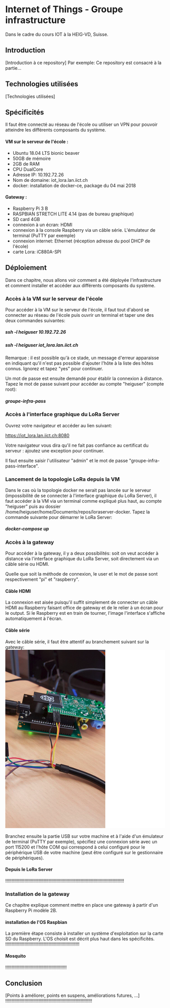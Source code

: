 # Internet of Things - Groupe infrastructure
Dans le cadre du cours IOT à la HEIG-VD, Suisse.

## Introduction
[Introduction à ce repository]
Par exemple: Ce repository est consacré à la partie...

## Technologies utilisées
[Technologies utilisées]

## Spécificités

Il faut être connecté au réseau de l'école ou utiliser un VPN pour pouvoir atteindre les différents composants du système.

#### VM sur le serveur de l'école :
* Ubuntu 18.04 LTS bionic beaver 
* 50GB de mémoire
* 2GB de RAM
* CPU DualCore
* Adresse IP:  10.192.72.26  
* Nom de domaine: iot_lora.lan.iict.ch
* docker: installation de docker-ce, package du 04 mai 2018
#### Gateway : 
* Raspberry Pi 3 B
* RASPBIAN STRETCH LITE 4.14 (pas de bureau graphique)
* SD card 4GB
* connexion à un écran: HDMI
* connexion à la console Raspberry via un câble série. L'émulateur de terminal (PuTTY par exemple) 
* connexion internet: Ethernet (réception adresse du pool DHCP de l'école)
* carte Lora: iC880A-SPI


## Déploiement
Dans ce chapitre, nous allons voir comment a été déployée l'infrastructure et comment installer et accéder aux différents composants du système.

### Accès à la VM sur le serveur de l'école
Pour accéder à la VM sur le serveur de l'école, il faut tout d'abord se connecter au réseau de l'école puis ouvrir un terminal et taper une des deux commandes suivantes:


##### ssh -l heiguser 10.192.72.26  


##### ssh -l heiguser iot_lora.lan.iict.ch

Remarque : il est possible qu'à ce stade, un message d'erreur apparaisse en indiquant qu'il n'est pas possible d'ajouter l'hôte à la liste des hôtes connus. Ignorez et tapez "yes" pour continuer.

Un mot de passe est ensuite demandé pour établir la connexion à distance. Tapez le mot de passe suivant pour accéder au compte "heiguser" (compte root):

##### groupe-infra-pass

### Accès à l'interface graphique du LoRa Server
Ouvrez votre navigateur et accéder au lien suivant:

<https://iot_lora.lan.iict.ch:8080>


Votre navigateur vous dira qu'il ne fait pas confiance au certificat du serveur : ajoutez une exception pour continuer.

Il faut ensuite saisir l'utilisateur "admin" et le mot de passe "groupe-infra-pass-interface".


### Lancement de la topologie LoRa depuis la VM
Dans le cas où la topologie docker ne serait pas lancée sur le serveur (impossibilité de se connecter à l'interface graphique du LoRa Server), il faut accéder à la VM via un terminal comme expliqué plus haut, au compte "heiguser" puis au dossier /home/heiguser/home/Documents/repos/loraserver-docker.
Tapez la commande suivante pour démarrer le LoRa Server:

##### docker-compose up 

### Accès à la gateway
Pour accéder à la gateway, il y a deux possibilités: soit on veut accéder à distance via l'interface graphique du LoRa Server, soit directement via un câble série ou HDMI.

Quelle que soit la méthode de connexion, le user et le mot de passe sont respectivement "pi" et "raspberry".

####  Câble HDMI
La connexion est aisée puisqu'il suffit simplement de connecter un câble HDMI au Raspberry faisant office de gateway et de le relier à un écran pour le output. Si le Raspberry est en train de tourner, l'image l'interface s'affiche automatiquement à l'écran.

#### Câble série
Avec le câble série, il faut être attentif au branchement suivant sur la gateway:
![Branchement câble série](./images/raspberry_serie.png)

Branchez ensuite la partie USB sur votre machine et à l'aide d'un émulateur de terminal (PuTTY par exemple), spécifiez une connexion série avec un port 115200 et l'hôte COM qui correspond à celui configuré pour le périphérique USB de votre machine (peut être configuré sur le gestionnaire de périphériques).

#### Depuis le LoRa Server
!!!!!!!!!!!!!!!!!!!!!!!!!!!!!!!!!!!!!!!!!!!!!!!!!!!!!!!!!!!!!!!!!!!!!!!!!!!!!!!!!!!!!!!!!!!!!
### Installation de la gateway
Ce chapitre explique comment mettre en place une gateway à partir d'un Raspberry Pi modèle 2B.

#### installation de l'OS Raspbian
La première étape consiste à installer un système d'exploitation sur la carte SD du Raspberry. 
L'OS choisit est décrit plus haut dans les spécificités.
!!!!!!!!!!!!!!!!!!!!!!!!!!!!!!!!!!!!!!!!!!!!!!!!!!!!!!!!!!
#### Mosquito
!!!!!!!!!!!!!!!!!!!!!!!!!!!!!!!!!!!!!!!!!!!!!!!!

## Conclusion
[Points à améliorer, points en suspens, améliorations futures, ...]
!!!!!!!!!!!!!!!!!!!!!!!!!!!!!!!!!!!!!!!!!!!!!!!!!!!!!!!!!!!!!!!!!!!!

